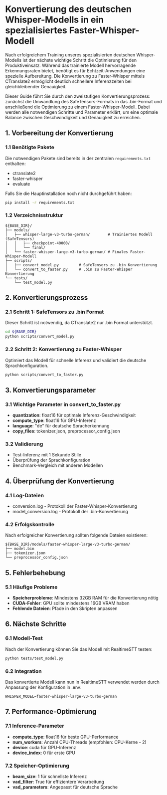 # Konvertierung des deutschen Whisper-Modells in ein spezialisiertes Faster-Whisper-Modell

Nach erfolgreichem Training unseres spezialisierten deutschen Whisper-Modells ist der nächste wichtige Schritt die Optimierung für den Produktiveinsatz. Während das trainierte Modell hervorragende Erkennungsraten bietet, benötigt es für Echtzeit-Anwendungen eine spezielle Aufbereitung. Die Konvertierung zu Faster-Whisper mittels CTranslate2 ermöglicht deutlich schnellere Inferenzzeiten bei gleichbleibender Genauigkeit.

Dieser Guide führt Sie durch den zweistufigen Konvertierungsprozess: zunächst die Umwandlung des SafeTensors-Formats in das .bin-Format und anschließend die Optimierung zu einem Faster-Whisper-Modell. Dabei werden alle notwendigen Schritte und Parameter erklärt, um eine optimale Balance zwischen Geschwindigkeit und Genauigkeit zu erreichen.

## 1. Vorbereitung der Konvertierung

### 1.1 Benötigte Pakete

Die notwendigen Pakete sind bereits in der zentralen `requirements.txt` enthalten:
- ctranslate2
- faster-whisper
- evaluate

Falls Sie die Hauptinstallation noch nicht durchgeführt haben:
```bash
pip install -r requirements.txt
```

### 1.2 Verzeichnisstruktur

```
${BASE_DIR}/
├── models/
│   ├── whisper-large-v3-turbo-german/        # Trainiertes Modell (SafeTensors)
│   │   ├── checkpoint-40000/
│   │   └── final/
│   └── faster-whisper-large-v3-turbo-german/ # Finales Faster-Whisper-Modell
├── scripts/
│   ├── convert_model.py         # SafeTensors zu .bin Konvertierung
│   └── convert_to_faster.py     # .bin zu Faster-Whisper Konvertierung
└── tests/
    └── test_model.py
```

## 2. Konvertierungsprozess

### 2.1 Schritt 1: SafeTensors zu .bin Format

Dieser Schritt ist notwendig, da CTranslate2 nur .bin Format unterstützt.

```bash
cd ${BASE_DIR}
python scripts/convert_model.py
```

### 2.2 Schritt 2: Konvertierung zu Faster-Whisper

Optimiert das Modell für schnelle Inferenz und validiert die deutsche Sprachkonfiguration.

```bash
python scripts/convert_to_faster.py
```

## 3. Konvertierungsparameter

### 3.1 Wichtige Parameter in convert_to_faster.py

- **quantization**: float16 für optimale Inferenz-Geschwindigkeit
- **compute_type**: float16 für GPU-Inferenz
- **language**: "de" für deutsche Spracherkennung
- **copy_files**: tokenizer.json, preprocessor_config.json

### 3.2 Validierung

- Test-Inferenz mit 1 Sekunde Stille
- Überprüfung der Sprachkonfiguration
- Benchmark-Vergleich mit anderen Modellen

## 4. Überprüfung der Konvertierung

### 4.1 Log-Dateien

- conversion.log - Protokoll der Faster-Whisper-Konvertierung
- model_conversion.log - Protokoll der .bin-Konvertierung

### 4.2 Erfolgskontrolle

Nach erfolgreicher Konvertierung sollten folgende Dateien existieren:

```
${BASE_DIR}/models/faster-whisper-large-v3-turbo-german/
├── model.bin
├── tokenizer.json
└── preprocessor_config.json
```

## 5. Fehlerbehebung

### 5.1 Häufige Probleme

- **Speicherprobleme**: Mindestens 32GB RAM für die Konvertierung nötig
- **CUDA-Fehler**: GPU sollte mindestens 16GB VRAM haben
- **Fehlende Dateien**: Pfade in den Skripten anpassen

## 6. Nächste Schritte

### 6.1 Modell-Test

Nach der Konvertierung können Sie das Modell mit RealtimeSTT testen:

```bash
python tests/test_model.py
```

### 6.2 Integration

Das konvertierte Modell kann nun in RealtimeSTT verwendet werden durch Anpassung der Konfiguration in .env:

```
WHISPER_MODEL=faster-whisper-large-v3-turbo-german
```

## 7. Performance-Optimierung

### 7.1 Inference-Parameter

- **compute_type**: float16 für beste GPU-Performance
- **num_workers**: Anzahl CPU-Threads (empfohlen: CPU-Kerne - 2)
- **device**: cuda für GPU-Inferenz
- **device_index**: 0 für erste GPU

### 7.2 Speicher-Optimierung

- **beam_size**: 1 für schnellste Inferenz
- **vad_filter**: True für effizientere Verarbeitung
- **vad_parameters**: Angepasst für deutsche Sprache
